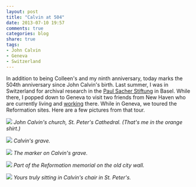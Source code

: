 ```yaml
---
layout: post
title: "Calvin at 504"
date: 2013-07-10 19:57
comments: true
categories: blog
share: true
tags:
- John Calvin
- Geneva
- Switzerland
---
```


In addition to being Colleen's and my ninth anniversary, today marks the 504th anniversary since John Calvin's birth. Last summer, I was in Switzerland for archival research in the [Paul Sacher Stiftung](http://www.paul-sacher-stiftung.ch/de/home.html) in Basel. While there, I popped down to Geneva to visit two friends from New Haven who are currently living and [working](http://home.web.cern.ch) there. While in Geneva, we toured the Reformation sites. Here are a few pictures from that tour.

![][Pete] *John Calvin's church, St. Peter's Cathedral. (That's me in the orange shirt.)*


![][grab] *Calvin's grave.*


![][stone] *The marker on Calvin's grave.*


![][wall] *Part of the Reformation memorial on the old city wall.*


![][chair] *Yours truly sitting in Calvin's chair in St. Peter's.*


[Pete]: /media/Geneva/StPeters.jpg
[grab]: /media/Geneva/grave.jpg
[stone]: /media/Geneva/headstone.jpg
[wall]: /media/Geneva/wall.jpg
[chair]: /media/Geneva/chair.jpg
